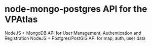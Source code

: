 # node-mongo-postgres API for the VPAtlas

NodeJS + MongoDB API for User Management, Authentication and Registration
NodeJS + Postgres/PostGIS API for map, auth, user data